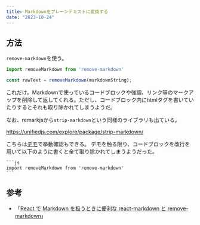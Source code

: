 ```yaml
---
title: Markdownをプレーンテキストに変換する
date: "2023-10-24"
---
```


## 方法

`remove-markdown`を使う。

```js
import removeMarkdown from 'remove-markdown'

const rawText = removeMarkdown(markdownString);
```

これだけ。Markdownで使っているコードブロックや強調、リンク等のマークアップを削除して返してくれる。ただし、コードブロック内にhtmlタグを書いていたりするとそれも取り除かれてしまうようだ。



なお、remarkjsから`strip-markdown`という同様のライブラリも出ている。

https://unifiedjs.com/explore/package/strip-markdown/

こちらは[デモ](http://remarkjs.github.io/strip-markdown/)で挙動確認もできる。
デモを触る限り、コードブロックを改行を用いて以下のように書くと全て取り除かれてしまうようだった。
````
```js
import removeMarkdown from 'remove-markdown'
```
````

## 参考

- 「[React で Markdown を扱うときに便利な react-markdown と remove-markdown](https://lightbulbcat.hatenablog.com/entry/2019/08/02/034206)」